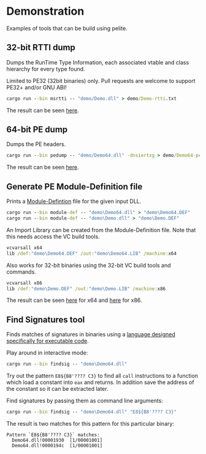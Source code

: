 Demonstration
=============

Examples of tools that can be build using pelite.

32-bit RTTI dump
----------------

Dumps the RunTime Type Information, each associated vtable and class hierarchy for every type found.

Limited to PE32 (32bit binaries) only. Pull requests are welcome to support PE32+ and/or GNU ABI!

```bat
cargo run --bin msrtti -- "demo/Demo.dll" > demo/Demo-rtti.txt
```

The result can be seen [here](Demo-rtti.txt).

64-bit PE dump
--------------

Dumps the PE headers.

```bat
cargo run --bin pedump -- "demo/Demo64.dll" -dnsiertxg > demo/Demo64-pe.txt
```

The result can be seen [here](Demo64-pe.txt).

Generate PE Module-Definition file
----------------------------------

Prints a [Module-Defintion](https://msdn.microsoft.com/en-us/library/28d6s79h.aspx) file for the given input DLL.

```bat
cargo run --bin module-def -- "demo\Demo64.dll" > "demo\Demo64.DEF"
cargo run --bin module-def -- "demo\Demo.dll" > "demo\Demo.DEF"
```

An Import Library can be created from the Module-Definition file.
Note that this needs access the VC build tools.

```bat
vcvarsall x64
lib /def:"demo\Demo64.DEF" /out:"demo\Demo64.LIB" /machine:x64
```

Also works for 32-bit binaries using the 32-bit VC build tools and commands.

```bat
vcvarsall x86
lib /def:"demo\Demo.DEF" /out:"demo\Demo.LIB" /machine:x86
```

The result can be seen [here](Demo64.def) for x64 and [here](Demo.def) for x86.

Find Signatures tool
--------------------

Finds matches of signatures in binaries using a [language designed specifically for executable code](https://docs.rs/pelite/*/pelite/pattern/fn.parse.html).

Play around in interactive mode:

```bat
cargo run --bin findsig -- "demo\Demo64.dll"
```

Try out the pattern `E8${B8'???? C3}` to find all `call` instructions to a function which load a constant into `eax` and returns.
In addition save the address of the constant so it can be extracted later.

Find signatures by passing them as command line arguments:

```bat
cargo run --bin findsig -- "demo\Demo64.dll" "E8${B8'???? C3}"
```

The result is two matches for this pattern for this particular binary:

```text
Pattern `E8${B8'???? C3}` matches:
  Demo64.dll!00001930  [1/00001001]
  Demo64.dll!0000194c  [1/00001001]
```
